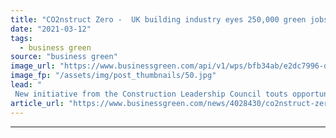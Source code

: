 ```yaml
---
title: "CO2nstruct Zero -  UK building industry eyes 250,000 green jobs on journey to net zero"
date: "2021-03-12"
tags: 
  - business green
source: "business green"
image_url: "https://www.businessgreen.com/api/v1/wps/bfb34ab/e2dc7996-ddfa-450d-a6ed-dff38d5d0ee7/1/iStock-1097891306-green-building-construction-insulation-185x114.jpg"
image_fp: "/assets/img/post_thumbnails/50.jpg"
lead: "
 New initiative from the Construction Leadership Council touts opportunity to attract £36bn of private investment in delivering net zero buildings and construction supply chain in UK ..."
article_url: "https://www.businessgreen.com/news/4028430/co2nstruct-zero-uk-building-industry-eyes-250-green-jobs-journey-net-zero"
---
```


---
